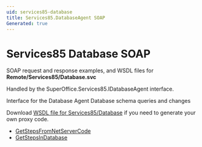 ```yaml
---
uid: services85-database
title: Services85.DatabaseAgent SOAP
Generated: true
---
```


# Services85 Database SOAP

SOAP request and response examples, and WSDL files for **Remote/Services85/Database.svc**

Handled by the <see cref="T:SuperOffice.Services85.IDatabaseAgent">SuperOffice.Services85.IDatabaseAgent</see> interface.

Interface for the Database Agent
Database schema queries and changes

Download [WSDL file for Services85/Database](../Services85-Database.md) if you need to generate your own proxy code.

* [GetStepsFromNetServerCode](GetStepsFromNetServerCode.md)
* [GetStepsInDatabase](GetStepsInDatabase.md)
